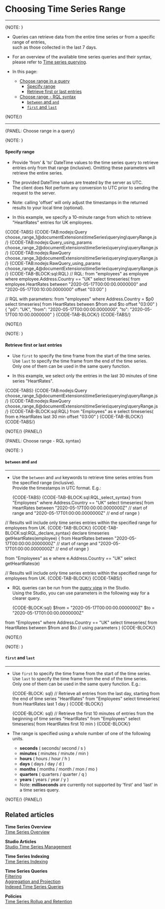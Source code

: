 ﻿# Choosing Time Series Range

---

{NOTE: }

* Queries can retrieve data from the entire time series or from a specific range of entries,  
  such as those collected in the last 7 days.

* For an overview of the available time series queries and their syntax, please refer to [Time series querying](../../../document-extensions/timeseries/client-api/session/querying).

* In this page:
    * [Choose range in a query](../../../document-extensions/timeseries/querying/choosing-query-range#choose-range-in-a-query)
      * [Specify range](../../../document-extensions/timeseries/querying/choosing-query-range#specify-range)
      * [Retrieve first or last entries](../../../document-extensions/timeseries/querying/choosing-query-range#retrieve-first-or-last-entries)
    * [Choose range - RQL syntax](../../../document-extensions/timeseries/querying/choosing-query-range#choose-range---rql-syntax)
      * [`between` and `and`](../../../document-extensions/timeseries/querying/choosing-query-range#and)
      * [`first` and `last`](../../../document-extensions/timeseries/querying/choosing-query-range#and-1)

{NOTE/}

---

{PANEL: Choose range in a query}

{NOTE: }

#### Specify range

* Provide 'from' & 'to' DateTime values to the time series query to retrieve entries only from that range (inclusive).
  Omitting these parameters will retrieve the entire series.

* The provided DateTime values are treated by the server as UTC.  
  The client does Not perform any conversion to UTC prior to sending the request to the server.

* Note: calling 'offset' will only adjust the timestamps in the returned results to your local time (optional).

* In this example, we specify a 10-minute range from which to retrieve "HeartRates" entries for UK employees.

{CODE-TABS}
{CODE-TAB:nodejs:Query choose_range_1@documentExtensions\timeSeries\querying\queryRange.js /}
{CODE-TAB:nodejs:Query_using_params choose_range_2@documentExtensions\timeSeries\querying\queryRange.js /}
{CODE-TAB:nodejs:RawQuery choose_range_3@documentExtensions\timeSeries\querying\queryRange.js /}
{CODE-TAB:nodejs:RawQuery_using_params choose_range_4@documentExtensions\timeSeries\querying\queryRange.js /}
{CODE-TAB-BLOCK:sql:RQL}
// RQL:
from "employees" as employee
where employee.Address.Country == "UK"
select timeseries(
    from employee.HeartRates
    between "2020-05-17T00:00:00.0000000"
    and "2020-05-17T00:10:00.0000000"
    offset "03:00"
)

// RQL with parameters:
from "employees"
where Address.Country = $p0
select timeseries(
    from HeartRates
    between $from and $to
    offset "03:00"
)
{
  "p0":   "UK",
  "from": "2020-05-17T00:00:00.0000000",
  "to":   "2020-05-17T00:10:00.0000000"
}
{CODE-TAB-BLOCK/}
{CODE-TABS/}

{NOTE/}

{NOTE: }

#### Retrieve first or last entries

* Use `first` to specify the time frame from the start of the time series.  
  Use `last` to specify the time frame from the end of the time series.  
  Only one of them can be used in the same query function.  

* In this example, we select only the entries in the last 30 minutes of time series "HeartRates".

{CODE-TABS}
{CODE-TAB:nodejs:Query choose_range_5@documentExtensions\timeSeries\querying\queryRange.js /}
{CODE-TAB:nodejs:RawQuery choose_range_6@documentExtensions\timeSeries\querying\queryRange.js /}
{CODE-TAB-BLOCK:sql:RQL}
from "Employees" as e 
select timeseries(
    from e.HeartRates
    last 30 min
    offset "03:00"
)
{CODE-TAB-BLOCK/}
{CODE-TABS/}

{NOTE/}
{PANEL/}

{PANEL: Choose range - RQL syntax}

{NOTE: }

#### `between`&nbsp;and&nbsp;`and`

---

* Use the `between` and `and` keywords to retrieve time series entries from the specified range (inclusive).  
  Provide the timestamps in UTC format.
  E.g.:  

    {CODE-TABS}
{CODE-TAB-BLOCK:sql:RQL_select_syntax}
from "Employees"
where Address.Country == "UK"
select timeseries(
    from HeartRates
    between "2020-05-17T00:00:00.0000000Z" // start of range
    and "2020-05-17T01:00:00.0000000Z"     // end of range
)

// Results will include only time series entries within the specified range for employees from UK.
{CODE-TAB-BLOCK/}
{CODE-TAB-BLOCK:sql:RQL_declare_syntax}
declare timeseries getHeartRates(employee)
{
    from HeartRates
    between "2020-05-17T00:00:00.0000000Z" // start of range
    and "2020-05-17T01:00:00.0000000Z"     // end of range
}

from "Employees" as e
where e.Address.Country == "UK"
select getHeartRates(e) 

// Results will include only time series entries within the specified range for employees from UK.
{CODE-TAB-BLOCK/}
    {CODE-TABS/}

* RQL queries can be run from the [query view](../../../studio/database/queries/query-view) in the Studio.  
  Using the Studio, you can use parameters in the following way for a clearer query.  
  
    {CODE-BLOCK:sql}
$from = "2020-05-17T00:00:00.0000000Z"
$to = "2020-05-17T01:00:00.0000000Z"

from "Employees"
where Address.Country == "UK"
select timeseries(
    from HeartRates
    between $from and $to  // using parameters
)
    {CODE-BLOCK/}

{NOTE/}

{NOTE: }

#### `first`&nbsp;and&nbsp;`last`

---

* Use `first` to specify the time frame from the start of the time series.  
  Use `last` to specify the time frame from the end of the time series.  
  Only one of them can be used in the same query function. E.g.:  

    {CODE-BLOCK: sql}
// Retrieve all entries from the last day, starting from the end of time series "HeartRates"
from "Employees"
select timeseries(
    from HeartRates
    last 1 day
)
    {CODE-BLOCK/}

    {CODE-BLOCK: sql}
// Retrieve the first 10 minutes of entries from the beginning of time series "HeartRates"
from "Employees"
select timeseries(
    from HeartRates
    first 10 min
)
    {CODE-BLOCK/}

* The range is specified using a whole number of one of the following units.  

    * **seconds**  ( seconds/ second / s )
    * **minutes**  ( minutes / minute / min )
    * **hours**    ( hours / hour / h )
    * **days**     ( days / day / d )
    * **months**   ( months / month / mon / mo )
    * **quarters** ( quarters / quarter / q )
    * **years**    ( years / year / y )
    * Note: **milliseconds** are currently not supported by 'first' and 'last' in a time series query.

{NOTE/}
{PANEL/}

## Related articles

**Time Series Overview**  
[Time Series Overview](../../../document-extensions/timeseries/overview)  

**Studio Articles**  
[Studio Time Series Management](../../../studio/database/document-extensions/time-series)  

**Time Series Indexing**  
[Time Series Indexing](../../../document-extensions/timeseries/indexing)  

**Time Series Queries**  
[Filtering](../../../document-extensions/timeseries/querying/filtering)  
[Aggregation and Projection](../../../document-extensions/timeseries/querying/aggregation-and-projections)  
[Indexed Time Series Queries](../../../document-extensions/timeseries/querying/using-indexes)  

**Policies**  
[Time Series Rollup and Retention](../../../document-extensions/timeseries/rollup-and-retention)  
